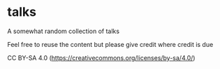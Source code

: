 # talks
A somewhat random collection of talks

Feel free to reuse the content but please give credit where credit is due

CC BY-SA 4.0 (https://creativecommons.org/licenses/by-sa/4.0/)
